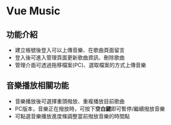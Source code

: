# Vue Music

## 功能介紹

* 建立帳號後登入可以上傳音樂、在歌曲頁面留言
* 登入後可進入管理頁面更新歌曲資訊、刪除歌曲
* 管理介面可透過拖移檔案(PC)、選取檔案的方式上傳音樂

## 音樂播放相關功能

* 音樂播放後可選擇重頭撥放、重複播放目前歌曲
* PC版本，音樂正在撥放時，可按下**空白鍵**即可暫停/繼續撥放音樂
* 可點選音樂播放進度條調整當前撥放音樂的時間點